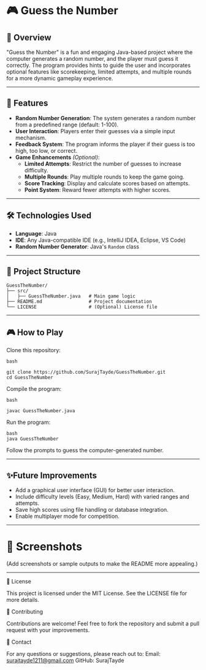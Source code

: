 # 🎮 Guess the Number

## 📖 Overview
"Guess the Number" is a fun and engaging Java-based project where the computer generates a random number, and the player must guess it correctly. The program provides hints to guide the user and incorporates optional features like scorekeeping, limited attempts, and multiple rounds for a more dynamic gameplay experience.

---

## 🚀 Features
- **Random Number Generation**: The system generates a random number from a predefined range (default: 1-100).
- **User Interaction**: Players enter their guesses via a simple input mechanism.
- **Feedback System**: The program informs the player if their guess is too high, too low, or correct.
- **Game Enhancements** *(Optional)*:
  - **Limited Attempts**: Restrict the number of guesses to increase difficulty.
  - **Multiple Rounds**: Play multiple rounds to keep the game going.
  - **Score Tracking**: Display and calculate scores based on attempts.
  - **Point System**: Reward fewer attempts with higher scores.

---

## 🛠️ Technologies Used
- **Language**: Java
- **IDE**: Any Java-compatible IDE (e.g., IntelliJ IDEA, Eclipse, VS Code)
- **Random Number Generator**: Java's `Random` class

---
## 📂 Project Structure
```plaintext
GuessTheNumber/
├── src/
│   ├── GuessTheNumber.java   # Main game logic
├── README.md                 # Project documentation
└── LICENSE                   # (Optional) License file
```
---
## 🎮 How to Play
Clone this repository:
```plaintext
bash

git clone https://github.com/SurajTayde/GuessTheNumber.git
cd GuessTheNumber
```
Compile the program:
```plaintext
bash

javac GuessTheNumber.java
```
Run the program:
```plaintext
bash
java GuessTheNumber
```
Follow the prompts to guess the computer-generated number.

----


## ✨Future Improvements

- Add a graphical user interface (GUI) for better user interaction.
- Include difficulty levels (Easy, Medium, Hard) with varied ranges and attempts.<br>
- Save high scores using file handling or database integration.<br>
- Enable multiplayer mode for competition.
---
# 📸 Screenshots
(Add screenshots or sample outputs to make the README more appealing.)

---
 📝 License
 
This project is licensed under the MIT License. See the LICENSE file for more details.

 🤝 Contributing
 
Contributions are welcome! Feel free to fork the repository and submit a pull request with your improvements.

 📧 Contact
 
For any questions or suggestions, please reach out to:
Email: surajtayde1211@gmail.com
GitHub: SurajTayde
